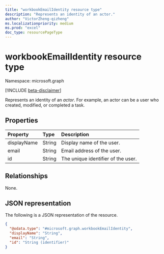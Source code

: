 ```yaml
---
title: "workbookEmailIdentity resource type"
description: "Represents an identity of an actor."
author: "VictorZheng-qizheng"
ms.localizationpriority: medium
ms.prod: "excel"
doc_type: resourcePageType
---
```


# workbookEmailIdentity resource type

Namespace: microsoft.graph

[!INCLUDE [beta-disclaimer](../../includes/beta-disclaimer.md)]

Represents an identity of an _actor_. For example, an actor can be a user who created, modified, or completed a task.

## Properties

|Property|Type|Description|
|:---|:---|:---|
|displayName|String| Display name of the user.|
|email|String|Email address of the user.|
|id|String|The unique identifier of the user.|

## Relationships

None.

## JSON representation

The following is a JSON representation of the resource.

<!-- {
  "blockType": "resource",
  "@odata.type": "microsoft.graph.workbookEmailIdentity"
}
-->
``` json
{
  "@odata.type": "#microsoft.graph.workbookEmailIdentity",
  "displayName": "String",
  "email": "String",
  "id": "String (identifier)"
}
```

